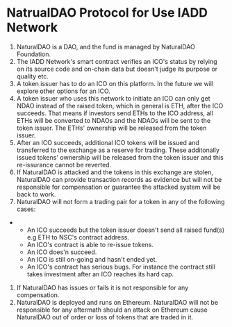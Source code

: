 # NatrualDAO Protocol for Use IADD Network

1. NaturalDAO is a DAO, and the fund is managed by NaturalDAO Foundation.
2. The IADD Network's smart contract verifies an ICO's status by relying on its source code and on-chain data but doesn't judge its purpose or quality etc.
3. A token issuer has to do an ICO on this platform. In the future we will explore other options for an ICO.
4. A token issuer who uses this network to initiate an ICO can only get NDAO instead of the raised token, which in general is ETH, after the ICO succeeds. That means if investors send ETHs to the ICO address, all ETHs will be converted to NDAOs and the NDAOs will be sent to the token issuer. The ETHs' ownership will be released from the token issuer.
5. After an ICO succeeds, additional ICO tokens will be issued and transferred to the exchange as a reserve for trading. These additonally issued tokens' ownership will be released from the token issuer and this re-issurance cannot be reverted.
6. If NaturalDAO is attacked and the tokens in this exchange are stolen, NaturalDAO can provide transaction records as evidence but will not be responsible for compensation or guarantee the attacked system will be back to work.
7. NaturalDAO will not form a trading pair for a token in any of the following cases:

* * An ICO succeeds but the token issuer doesn't send all raised fund\(s\) e.g ETH to NSC's contract address.
  * An ICO's contract is able to re-issue tokens.
  * An ICO does'n succeed.
  * An ICO is still on-going and hasn't ended yet.
  * An ICO's contract has serious bugs. For instance the contract still takes investment after an ICO reaches its hard cap.

1. If NaturalDAO has issues or fails it is not responsible for any compensation.
2. NaturalDAO is deployed and runs on Ethereum. NaturalDAO will not be responsible for any aftermath should an attack on Ethereum cause NaturalDAO out of order or loss of tokens that are traded in it.

